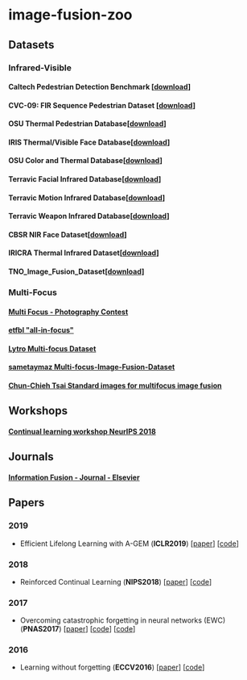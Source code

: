 
# image-fusion-zoo

## Datasets

### Infrared-Visible

#### Caltech Pedestrian Detection Benchmark [[download](http://www.vision.caltech.edu/Image_Datasets/CaltechPedestrians/)]

#### CVC-09: FIR Sequence Pedestrian Dataset [[download](http://adas.cvc.uab.es/elektra/enigma-portfolio/item-1/)]

#### OSU Thermal Pedestrian Database[[download](http://vcipl-okstate.org/pbvs/bench/Data/01/download.html)]

#### IRIS Thermal/Visible Face Database[[download](http://vcipl-okstate.org/pbvs/bench/Data/02/download.html)]

#### OSU Color and Thermal Database[[download](http://vcipl-okstate.org/pbvs/bench/Data/03/download.html)]

#### Terravic Facial Infrared Database[[download](http://vcipl-okstate.org/pbvs/bench/Data/04/download.html)]

#### Terravic Motion Infrared Database[[download](http://vcipl-okstate.org/pbvs/bench/Data/05/download.html)]

#### Terravic Weapon Infrared Database[[download](http://vcipl-okstate.org/pbvs/bench/Data/06/download.html)]

#### CBSR NIR Face Dataset[[download](http://vcipl-okstate.org/pbvs/bench/Data/07/download.html)]

#### IRICRA Thermal Infrared Dataset[[download](https://projects.asl.ethz.ch/datasets/doku.php?id=ir:iricra2014)]

#### TNO_Image_Fusion_Dataset[[download]](https://figshare.com/articles/TNO_Image_Fusion_Dataset/1008029)

### Multi-Focus

#### [Multi Focus - Photography Contest](http://www.pxleyes.com/photography-contest/19726)

#### [etfbl "all-in-focus"](http://dsp.etfbl.net/mif/)

#### [Lytro Multi-focus Dataset](https://mansournejati.ece.iut.ac.ir/content/lytro-multi-focus-dataset)

#### [sametaymaz Multi-focus-Image-Fusion-Dataset](https://github.com/sametaymaz/Multi-focus-Image-Fusion-Dataset)

#### [Chun-Chieh Tsai Standard images for multifocus image fusion](https://ww2.mathworks.cn/matlabcentral/fileexchange/45992-standard-images-for-multifocus-image-fusion?s_tid=FX_rc3_behav)

## Workshops

#### [Continual learning workshop NeurIPS 2018](https://sites.google.com/view/continual2018/home?authuser=0)

## Journals

#### [Information Fusion - Journal - Elsevier](https://www.journals.elsevier.com/information-fusion/)

## Papers
### 2019
- <a name="todo"></a> Efficient Lifelong Learning with A-GEM (**ICLR2019**) [[paper](https://openreview.net/forum?id=Hkf2_sC5FX)] [[code](https://github.com/facebookresearch/agem)]

### 2018
 - <a name="todo"></a> Reinforced Continual Learning (**NIPS2018**) [[paper](http://papers.nips.cc/paper/7369-reinforced-continual-learning.pdf)] [[code](https://github.com/xujinfan/Reinforced-Continual-Learning)]

### 2017
- <a name="todo"></a> Overcoming catastrophic forgetting in neural networks (EWC) (**PNAS2017**) [[paper](https://arxiv.org/abs/1612.00796)] [[code](https://github.com/ariseff/overcoming-catastrophic)] [[code](https://github.com/stokesj/EWC)]

### 2016
- <a name="todo"></a> Learning without forgetting (**ECCV2016**) [[paper](https://link.springer.com/chapter/10.1007/978-3-319-46493-0_37)] [[code](https://github.com/lizhitwo/LearningWithoutForgetting)]



